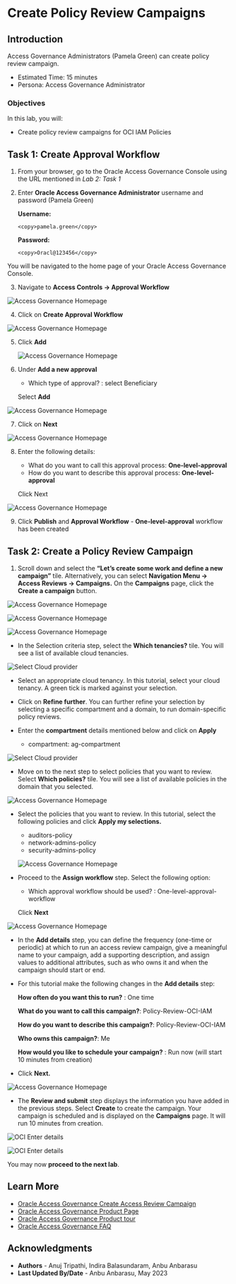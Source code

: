 # Create Policy Review Campaigns

## Introduction

Access Governance Administrators (Pamela Green) can create policy review campaign.

* Estimated Time: 15 minutes
* Persona: Access Governance Administrator

### Objectives

In this lab, you will:
* Create policy review campaigns for OCI IAM Policies 



## Task 1: Create Approval Workflow


1. From your browser, go to the Oracle Access Governance Console using the URL mentioned in *Lab 2: Task 1*


2. Enter **Oracle Access Governance Administrator** username and password (Pamela Green)

    **Username:**
    ```
    <copy>pamela.green</copy>
    ```

    **Password:**
    ```
    <copy>Oracl@123456</copy>
    ```


  You will be navigated to the home page of your Oracle Access Governance Console.

3. Navigate to **Access Controls -> Approval Workflow**

  ![Access Governance Homepage](images/navigate-to-approval-workflow.png)

4. Click on **Create Approval Workflow**

  ![Access Governance Homepage](images/create-workflow.png)

5. Click **Add**

   ![Access Governance Homepage](images/click-add.png)
  

6. Under **Add a new approval** 
    - Which type of approval? : select Beneficiary 
    
   Select **Add**

  ![Access Governance Homepage](images/select-add.png)

7. Click on **Next**

  ![Access Governance Homepage](images/click-next-approval.png)

8. Enter the following details:
    - What do you want to call this approval process: **One-level-approval**
    - How do you want to describe this approval process: **One-level-approval**
    
    Click Next

  ![Access Governance Homepage](images/one-level-approval.png)

9. Click **Publish** and **Approval Workflow** - **One-level-approval** workflow has been created
  
## Task 2: Create a Policy Review Campaign

1.  Scroll down and select the **“Let’s create some work and define a new campaign”** tile. Alternatively, you can select **Navigation Menu -> Access Reviews -> Campaigns.** On the **Campaigns** page, click the **Create a campaign** button.

  ![Access Governance Homepage](images/navigate-campaign.png)

  ![Access Governance Homepage](images/create-new-campaign.png)

  ![Access Governance Homepage](images/ag-campaign.png)

  
  * In the Selection criteria step, select the **Which tenancies?** tile. You will see a list of available cloud tenancies.

  ![Select Cloud provider](images/select-tenancy.png)

  * Select an appropriate cloud tenancy. In this tutorial, select your cloud tenancy. A green tick is marked against your selection. 


  * Click on **Refine further**. You can further refine your selection by selecting a specific compartment and a domain, to run domain-specific policy reviews.


  * Enter the **compartment** details mentioned below and click on **Apply**

     - compartment: ag-compartment

  ![Select Cloud provider](images/apply-refine.png)

  * Move on to the next step to select policies that you want to review. Select **Which policies?** tile. You will see a list of available policies in the domain that you selected.

  ![Access Governance Homepage](images/which-policies.png)

  * Select the policies that you want to review. In this tutorial, select the following policies and click **Apply my selections.**

      - auditors-policy
      - network-admins-policy
      - security-admins-policy

    ![Access Governance Homepage](images/select-policy-to-review.png)
    

  * Proceed to the **Assign workflow** step. Select the following option:

      - Which approval workflow should be used? : One-level-approval-workflow
  
    Click **Next**

  ![Access Governance Homepage](images/choose-your-workflow.png)



  * In the **Add details** step, you can define the frequency (one-time or periodic) at which to run an access review campaign, give a meaningful name to your campaign, add a supporting description, and assign values to additional attributes, such as who owns it and when the campaign should start or end.


  * For this tutorial make the following changes in the **Add details** step:

      **How often do you want this to run?** : One time

      **What do you want to call this campaign?**: Policy-Review-OCI-IAM

      **How do you want to describe this campaign?**: Policy-Review-OCI-IAM

      **Who owns this campaign?**: Me

      **How would you like to schedule your campaign?** : Run now (will start 10 minutes from creation)


  * Click **Next.**

   ![Access Governance Homepage](images/click-next-run-workflow.png)

  * The **Review and submit** step displays the information you have added in the previous steps. Select **Create** to create the campaign. Your campaign is scheduled and is displayed on the **Campaigns** page. It will run 10 minutes from creation. 


  ![OCI Enter details](images/click-create-access-review.png)

  ![OCI Enter details](images/review-scheduled.png)



  You may now **proceed to the next lab**. 

## Learn More

* [Oracle Access Governance Create Access Review Campaign](https://docs.oracle.com/en/cloud/paas/access-governance/pdapg/index.html)
* [Oracle Access Governance Product Page](https://www.oracle.com/security/cloud-security/access-governance/)
* [Oracle Access Governance Product tour](https://www.oracle.com/webfolder/s/quicktours/paas/pt-sec-access-governance/index.html)
* [Oracle Access Governance FAQ](https://www.oracle.com/security/cloud-security/access-governance/faq/)

## Acknowledgments
* **Authors** - Anuj Tripathi, Indira Balasundaram, Anbu Anbarasu 
* **Last Updated By/Date** - Anbu Anbarasu, May 2023
